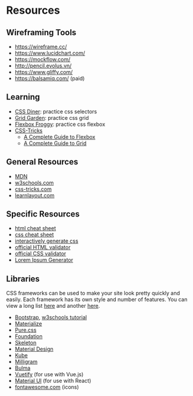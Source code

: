 

# Resources


## Wireframing Tools

- https://wireframe.cc/
- https://www.lucidchart.com/
- https://mockflow.com/
- http://pencil.evolus.vn/
- https://www.gliffy.com/
- https://balsamiq.com/ (paid)



## Learning

- [CSS Diner](https://flukeout.github.io/): practice css selectors
- [Grid Garden](https://cssgridgarden.com/): practice css grid
- [Flexbox Froggy](http://flexboxfroggy.com/): practice css flexbox
- [CSS-Tricks](https://css-tricks.com)
  - [A Complete Guide to Flexbox](https://css-tricks.com/snippets/css/a-guide-to-flexbox/)
  - [A Complete Guide to Grid](https://css-tricks.com/snippets/css/a-guide-to-flexbox/)

## General Resources

- [MDN](https://developer.mozilla.org/en-US/)
- [w3schools.com](https://www.w3schools.com/)
- [css-tricks.com](https://css-tricks.com/guides/)
- [learnlayout.com](http://learnlayout.com/)

## Specific Resources

- [html cheat sheet](http://www.simplehtmlguide.com/cheatsheet.php)
- [css cheat sheet](https://www.smashingmagazine.com/wp-content/uploads/images/css3-cheat-sheet/css3-cheat-sheet.pdf)
- [interactively generate css](http://htmlcheatsheet.com/css/)
- [official HTML validator](https://validator.w3.org/)
- [official CSS validator](https://jigsaw.w3.org/css-validator/)
- [Lorem Ipsum Generator](https://www.lipsum.com/)


## Libraries

CSS frameworks can be used to make your site look pretty quickly and easily. Each framework has its own style and number of features. You can view a long list [here](https://github.com/troxler/awesome-css-frameworks) and another [here](https://www.keycdn.com/blog/frontend-frameworks).

- [Bootstrap](http://getbootstrap.com/), [w3schools tutorial](https://www.w3schools.com/bootstrap4/default.asp)
- [Materialize](http://materializecss.com/)
- [Pure.css](https://purecss.io/)
- [Foundation](http://foundation.zurb.com/sites/docs/)
- [Skeleton](http://getskeleton.com/)
- [Material Design](https://material.io/guidelines/#)
- [Kube](https://imperavi.com/kube/)
- [Milligram](http://milligram.io/)
- [Bulma](http://bulma.io/)
- [Vuetify](https://vuetifyjs.com/) (for use with Vue.js)
- [Material UI](http://www.material-ui.com/#/) (for use with React)
- [fontawesome.com](https://fontawesome.com/) (icons)
